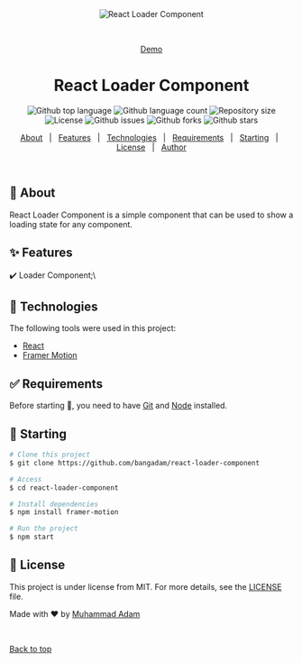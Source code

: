 <div align="center" id="top"> 
  <img src="./.github/app.gif" alt="React Loader Component" />

&#xa0;

<a href="https://codesandbox.io/s/bitter-bash-mv6n5q?file=/src/App.js:114-124">Demo</a>

</div>

<h1 align="center">React Loader Component</h1>

<p align="center">
  <img alt="Github top language" src="https://img.shields.io/github/languages/top/bangadam/react-loader-component?color=56BEB8">

  <img alt="Github language count" src="https://img.shields.io/github/languages/count/bangadam/react-loader-component?color=56BEB8">

  <img alt="Repository size" src="https://img.shields.io/github/repo-size/bangadam/react-loader-component?color=56BEB8">

  <img alt="License" src="https://img.shields.io/github/license/bangadam/react-loader-component?color=56BEB8">

  <img alt="Github issues" src="https://img.shields.io/github/issues/bangadam/react-loader-component?color=56BEB8" />

  <img alt="Github forks" src="https://img.shields.io/github/forks/bangadam/react-loader-component?color=56BEB8" />

  <img alt="Github stars" src="https://img.shields.io/github/stars/bangadam/react-loader-component?color=56BEB8" />
</p>

<!-- Status -->

<!-- <h4 align="center">
	🚧  React Loader Component 🚀 Under construction...  🚧
</h4>

<hr> -->

<p align="center">
  <a href="#dart-about">About</a> &#xa0; | &#xa0; 
  <a href="#sparkles-features">Features</a> &#xa0; | &#xa0;
  <a href="#rocket-technologies">Technologies</a> &#xa0; | &#xa0;
  <a href="#white_check_mark-requirements">Requirements</a> &#xa0; | &#xa0;
  <a href="#checkered_flag-starting">Starting</a> &#xa0; | &#xa0;
  <a href="#memo-license">License</a> &#xa0; | &#xa0;
  <a href="https://github.com/bangadam" target="_blank">Author</a>
</p>

<br>

## :dart: About

React Loader Component is a simple component that can be used to show a loading state for any component.

## :sparkles: Features

:heavy_check_mark: Loader Component;\

## :rocket: Technologies

The following tools were used in this project:

- [React](https://reactjs.org/)
- [Framer Motion](https://www.framer.com/motion/)

## :white_check_mark: Requirements

Before starting :checkered_flag:, you need to have [Git](https://git-scm.com) and [Node](https://nodejs.org/en/) installed.

## :checkered_flag: Starting

```bash
# Clone this project
$ git clone https://github.com/bangadam/react-loader-component

# Access
$ cd react-loader-component

# Install dependencies
$ npm install framer-motion

# Run the project
$ npm start
```

## :memo: License

This project is under license from MIT. For more details, see the [LICENSE](LICENSE.md) file.

Made with :heart: by <a href="https://github.com/bangadam" target="_blank">Muhammad Adam</a>

&#xa0;

<a href="#top">Back to top</a>
